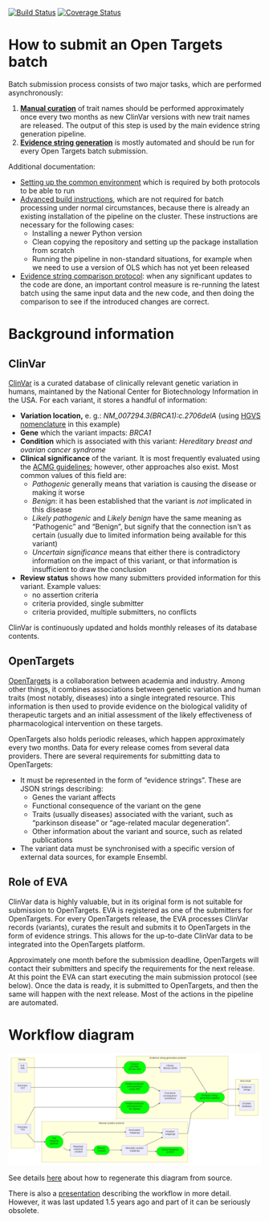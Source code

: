 [![Build Status](https://travis-ci.com/EBIvariation/eva-cttv-pipeline.svg?branch=master)](https://travis-ci.com/EBIvariation/eva-cttv-pipeline)
[![Coverage Status](https://coveralls.io/repos/github/EBIvariation/eva-cttv-pipeline/badge.svg?branch=master)](https://coveralls.io/github/EBIvariation/eva-cttv-pipeline?branch=master)



# How to submit an Open Targets batch
Batch submission process consists of two major tasks, which are performed asynchronously:
1. [**Manual curation**](docs/manual-curation/README.md) of trait names should be performed approximately once every two months as new ClinVar versions with new trait names are released. The output of this step is used by the main evidence string generation pipeline.
2. [**Evidence string generation**](docs/generate-evidence-strings.md) is mostly automated and should be run for every Open Targets batch submission.

Additional documentation:
* [Setting up the common environment](docs/environment.md) which is required by both protocols to be able to run
* [Advanced build instructions](docs/build.md), which are not required for batch processing under normal circumstances, because there is already an existing installation of the pipeline on the cluster. These instructions are necessary for the following cases:
  + Installing a newer Python version
  + Clean copying the repository and setting up the package installation from scratch
  + Running the pipeline in non-standard situations, for example when we need to use a version of OLS which has not yet been released
* [Evidence string comparison protocol](compare-evidence-strings/): when any significant updates to the code are done, an important control measure is re-running the latest batch using the same input data and the new code, and then doing the comparison to see if the introduced changes are correct.



# Background information

## ClinVar
[ClinVar](https://www.ncbi.nlm.nih.gov/clinvar/) is a curated database of clinically relevant genetic variation in humans, maintaned by the National Center for Biotechnology Information in the USA. For each variant, it stores a handful of information:
* **Variation location,** e. g.: *NM_007294.3(BRCA1):c.2706delA* (using [HGVS nomenclature](https://varnomen.hgvs.org/) in this example)
* **Gene** which the variant impacts: *BRCA1*
* **Condition** which is associated with this variant: *Hereditary breast and ovarian cancer syndrome*
* **Clinical significance** of the variant. It is most frequently evaluated using the [ACMG guidelines](https://www.acmg.net/docs/standards_guidelines_for_the_interpretation_of_sequence_variants.pdf); however, other approaches also exist. Most common values of this field are:
  * *Pathogenic* generally means that variation is causing the disease or making it worse
  * *Benign*: it has been established that the variant is *not* implicated in this disease
  * *Likely pathogenic* and *Likely benign* have the same meaning as “Pathogenic” and “Benign”, but signify that the connection isn't as certain (usually due to limited information being available for this variant)
  * *Uncertain significance* means that either there is contradictory information on the impact of this variant, or that information is insufficient to draw the conclusion
* **Review status** shows how many submitters provided information for this variant. Example values:
  + no assertion criteria
  + criteria provided, single submitter
  + criteria provided, multiple submitters, no conflicts

ClinVar is continuously updated and holds monthly releases of its database contents.

## OpenTargets
[OpenTargets](https://www.opentargets.org/) is a collaboration between academia and industry. Among other things, it combines associations between genetic variation and human traits (most notably, diseases) into a single integrated resource. This information is then used to provide evidence on the biological validity of therapeutic targets and an initial assessment of the likely effectiveness of pharmacological intervention on these targets.

OpenTargets also holds periodic releases, which happen approximately every two months. Data for every release comes from several data providers. There are several requirements for submitting data to OpenTargets:
* It must be represented in the form of “evidence strings”. These are JSON strings describing:
  + Genes the variant affects
  + Functional consequence of the variant on the gene
  + Traits (usually diseases) associated with the variant, such as “parkinson disease” or “age-related macular degeneration”.
  + Other information about the variant and source, such as related publications
* The variant data must be synchronised with a specific version of external data sources, for example Ensembl.

## Role of EVA
ClinVar data is highly valuable, but in its original form is not suitable for submission to OpenTargets. EVA is registered as one of the submitters for OpenTargets. For every OpenTargets release, the EVA processes ClinVar records (variants), curates the result and submits it to OpenTargets in the form of evidence strings. This allows for the up-to-date ClinVar data to be integrated into the OpenTargets platform.

Approximately one month before the submission deadline, OpenTargets will contact their submitters and specify the requirements for the next release. At this point the EVA can start executing the main submission protocol (see below). Once the data is ready, it is submitted to OpenTargets, and then the same will happen with the next release. Most of the actions in the pipeline are automated.



# Workflow diagram

![](docs/workflow-diagram/workflow.png)

See details [here](docs/workflow-diagram) about how to regenerate this diagram from source.

There is also a [presentation](https://docs.google.com/presentation/d/1nai1dvtfow4RkolyITcymXAsQqEwPJ8pUPcgjLDCntM) describing the workflow in more detail. However, it was last updated 1.5 years ago and part of it can be seriously obsolete.
